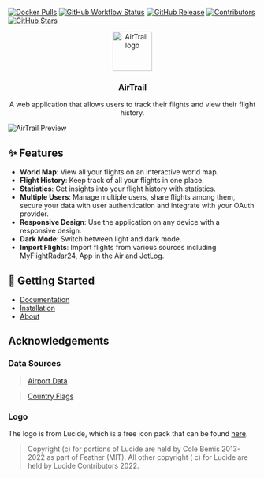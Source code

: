 [![Docker Pulls](https://img.shields.io/docker/pulls/johly/airtrail?style=for-the-badge)]()
[![GitHub Workflow Status](https://img.shields.io/github/actions/workflow/status/johanohly/AirTrail/build.yml?style=for-the-badge)]()
[![GitHub Release](https://img.shields.io/github/v/release/johanohly/AirTrail?style=for-the-badge)]()
[![Contributors](https://img.shields.io/github/contributors/johanohly/AirTrail?style=for-the-badge)]()
[![GitHub Stars](https://img.shields.io/github/stars/johanohly/AirTrail?style=for-the-badge)]()

<div align="center">
  <a href="https://johanohly.github.io/AirTrail/">
    <img src="static/favicon.png" alt="AirTrail logo" width="80" height="80">
  </a>

<h3 align="center">AirTrail</h3>

  <p align="center">
    A web application that allows users to track their flights and view their flight history.
  </p>
</div>

<img src="static/showcase/toggle.png" alt="AirTrail Preview">

## ✨ Features

- **World Map**: View all your flights on an interactive world map.
- **Flight History**: Keep track of all your flights in one place.
- **Statistics**: Get insights into your flight history with statistics.
- **Multiple Users**: Manage multiple users, share flights among them, secure your data with user authentication and
  integrate with your OAuth provider.
- **Responsive Design**: Use the application on any device with a responsive design.
- **Dark Mode**: Switch between light and dark mode.
- **Import Flights**: Import flights from various sources including MyFlightRadar24, App in the Air and JetLog.

## 🚀 Getting Started

- [Documentation](https://johanohly.github.io/AirTrail/docs/)
- [Installation](https://johanohly.github.io/AirTrail/docs/overview/quick-start/)
- [About](https://johanohly.github.io/AirTrail/docs/overview/introduction)

## Acknowledgements

### Data Sources

> [Airport Data](https://github.com/komed3/airportmap-database)

> [Country Flags](https://flagpedia.net)

### Logo

The logo is from Lucide, which is a free icon pack that can be found [here](https://www.lucide.dev/).
> Copyright (c) for portions of Lucide are held by Cole Bemis 2013-2022 as part of Feather (MIT). All other copyright (
> c) for Lucide are held by Lucide Contributors 2022.